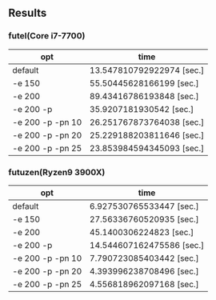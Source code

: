 

## Results
### futel(Core i7-7700)

|opt|time|
|----|----|
|default|13.547810792922974 [sec.]|
|-e 150|55.50445628166199 [sec.]|
|-e 200|89.43416786193848 [sec.]|
|-e 200 -p|35.9207181930542 [sec.]|
|-e 200 -p -pn 10|26.251767873764038 [sec.]|
|-e 200 -p -pn 20|25.229188203811646 [sec.]|
|-e 200 -p -pn 25|23.853984594345093 [sec.]|



### futuzen(Ryzen9 3900X)

|opt|time|
|----|----|
|default|6.927530765533447 [sec.]|
|-e 150|27.56336760520935 [sec.]|
|-e 200|45.1400306224823 [sec.]|
|-e 200 -p|14.544607162475586 [sec.]|
|-e 200 -p -pn 10|7.790723085403442 [sec.]|
|-e 200 -p -pn 20|4.393996238708496 [sec.]|
|-e 200 -p -pn 25|4.556818962097168 [sec.]|

